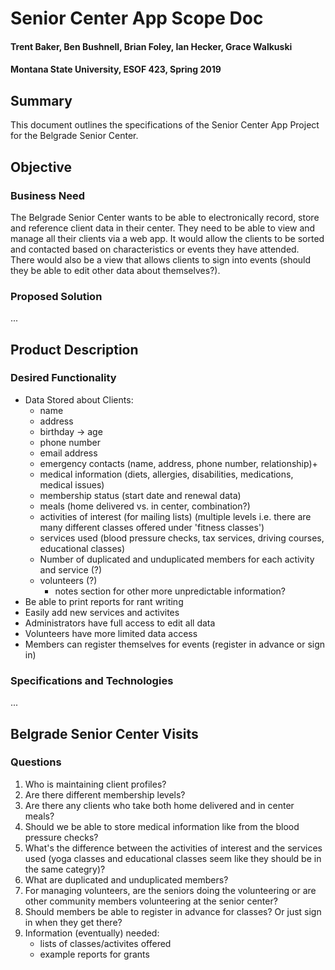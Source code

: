 # Senior Center App Scope Doc
#### Trent Baker, Ben Bushnell, Brian Foley, Ian Hecker, Grace Walkuski
#### Montana State University, ESOF 423, Spring 2019

## Summary
This document outlines the specifications of the Senior Center App Project for the Belgrade Senior Center.

## Objective

### Business Need
The Belgrade Senior Center wants to be able to electronically record, store and reference client data in their center. They need to be able to view and manage all their clients via a web app. It would allow the clients to be sorted and contacted based on characteristics or events they have attended. There would also be a view that allows clients to sign into events (should they be able to edit other data about themselves?). 

### Proposed Solution
...

## Product Description

### Desired Functionality
- Data Stored about Clients:
  - name
  - address
  - birthday -> age
  - phone number
  - email address
  - emergency contacts (name, address, phone number, relationship)+
  - medical information (diets, allergies, disabilities, medications, medical issues)
  - membership status (start date and renewal data)
  - meals (home delivered vs. in center, combination?)
  - activities of interest (for mailing lists) (multiple levels i.e. there are many different classes offered under 'fitness classes')
  - services used (blood pressure checks, tax services, driving courses, educational classes)
  - Number of duplicated and unduplicated members for each activity and service (?)
  - volunteers (?)
	- notes section for other more unpredictable information?
- Be able to print reports for rant writing
- Easily add new services and activites
- Administrators have full access to edit all data
- Volunteers have more limited data access
- Members can register themselves for events (register in advance or sign in)



### Specifications and Technologies
...

## Belgrade Senior Center Visits
### Questions
1. Who is maintaining client profiles?
2. Are there different membership levels?
3. Are there any clients who take both home delivered and in center meals?
4. Should we be able to store medical information like from the blood pressure checks?
5. What's the difference between the activities of interest and the services used (yoga classes and educational classes seem like they should be in the same categry)?
6. What are duplicated and unduplicated members?
7. For managing volunteers, are the seniors doing the volunteering or are other community members volunteering at the senior center?
8. Should members be able to register in advance for classes? Or just sign in when they get there?
8. Information (eventually) needed:
	- lists of classes/activites offered
	- example reports for grants
	


